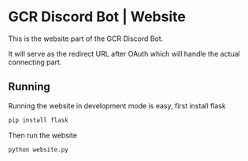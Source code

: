 # GCR Discord Bot | Website

This is the website part of the GCR Discord Bot.

It will serve as the redirect URL after OAuth which will handle the actual connecting part.

## Running

Running the website in development mode is easy, first install flask

```bash
pip install flask
```

Then run the website

```bash
python website.py
```

